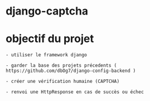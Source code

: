 # django-captcha

# objectif du projet

    - utiliser le framework django

    - garder la base des projets précedents ( https://github.com/dbOg7/django-config-backend )

    - créer une vérification humaine (CAPTCHA)

    - renvoi une HttpResponse en cas de succès ou échec

   